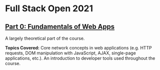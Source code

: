 # Full Stack Open 2021
## [Part 0: Fundamentals of Web Apps](https://fullstackopen.com/en/part0)

A largely theoretical part of the course.

**Topics Covered:** Core network concepts in web applications (e.g. HTTP requests, DOM manipulation with JavaScript, AJAX, single-page applications, etc.). An introduction to developer tools used throughout the course.